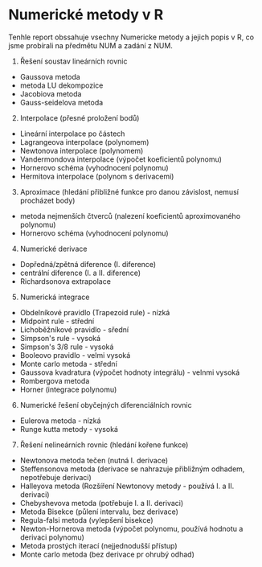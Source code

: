 # Numerické metody v R
Tenhle report obssahuje vsechny Numericke metody a jejich popis v R, co jsme probírali na předmětu NUM a zadání z NUM.

1. Řešení soustav lineárních rovnic
- Gaussova metoda
- metoda LU dekompozice
- Jacobiova metoda
- Gauss-seidelova metoda

2. Interpolace (přesné proložení bodů)
- Lineární interpolace po částech
- Lagrangeova interpolace (polynomem)
- Newtonova interpolace (polynomem) 
- Vandermondova interpolace (výpočet koeficientů polynomu)
- Hornerovo schéma (vyhodnocení polynomu)
- Hermitova interpolace (polynom s derivacemi)

3. Aproximace (hledání přibližné funkce pro danou závislost, nemusí procházet body)
- metoda nejmenších čtverců (nalezení koeficientů aproximovaného polynomu)
- Hornerovo schéma (vyhodnocení polynomu)

4. Numerické derivace
- Dopředná/zpětná diference (I. diference)
- centrální diference (I. a II. diference)
- Richardsonova extrapolace

5. Numerická integrace
- Obdelníkové pravidlo (Trapezoid rule) - nízká
- Midpoint rule  - střední
- Lichoběžníkové pravidlo - sřední
- Simpson's rule - vysoká
- Simpson's 3/8 rule - vysoká
- Booleovo pravidlo - velmi vysoká
- Monte carlo metoda - střední
- Gaussova kvadratura (výpočet hodnoty integrálu) - velnmi vysoká
- Rombergova metoda
- Horner (integrace polynomu)

6. Numerické řešení obyčejných diferenciálních rovnic
- Eulerova metoda - nízká
- Runge kutta metody - vysoká

7. Řešení nelineárních rovnic (hledání kořene funkce)
- Newtonova metoda tečen (nutná I. derivace)
- Steffensonova metoda (derivace se nahrazuje přibližným odhadem, nepotřebuje derivaci)
- Halleyova metoda (Rozšíření Newtonovy metody - používá I. a II. derivaci)
- Chebyshevova metoda (potřebuje I. a II. derivaci)
- Metoda Bisekce (půlení intervalu, bez derivace)
- Regula-falsi metoda (vylepšení bisekce)
- Newton-Hornerova metoda (výpočet polynomu, používá hodnotu a derivaci polynomu)
- Metoda prostých iterací (nejjednodušší přístup)
- Monte carlo metoda (bez derivace pr ohrubý odhad)

